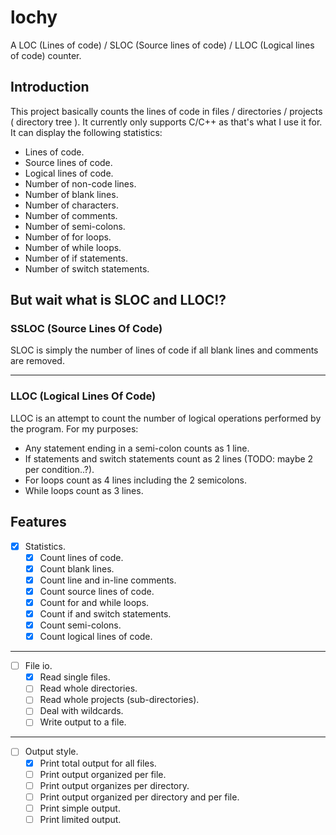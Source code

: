 # lochy
A LOC (Lines of code) / SLOC (Source lines of code) / LLOC (Logical lines of code) counter.

## Introduction
This project basically counts the lines of code in files / directories / projects ( directory tree ). It currently only supports C/C++ as that's what I use it for.
It can display the following statistics:
- Lines of code.
- Source lines of code.
- Logical lines of code.
- Number of non-code lines.
- Number of blank lines.
- Number of characters.
- Number of comments.
- Number of semi-colons.
- Number of for loops.
- Number of while loops.
- Number of if statements.
- Number of switch statements.

## But wait what is SLOC and LLOC!?
### SSLOC (Source Lines Of Code)
SLOC is simply the number of lines of code if all blank lines and comments are removed.

---
### LLOC (Logical Lines Of Code)
LLOC is an attempt to count the number of logical operations performed by the program.
For my purposes:
- Any statement ending in a semi-colon counts as 1 line.
- If statements and switch statements count as 2 lines (TODO: maybe 2 per condition..?).
- For loops count as 4 lines including the 2 semicolons.
- While loops count as 3 lines.

## Features
- [x] Statistics.
  - [x] Count lines of code.
  - [x] Count blank lines.
  - [x] Count line and in-line comments.
  - [x] Count source lines of code.
  - [x] Count for and while loops.
  - [x] Count if and switch statements.
  - [x] Count semi-colons.
  - [x] Count logical lines of code.
---
- [ ] File io.
  - [x] Read single files.
  - [ ] Read whole directories.
  - [ ] Read whole projects (sub-directories).
  - [ ] Deal with wildcards.
  - [ ] Write output to a file.
---
- [ ] Output style.
  - [x] Print total output for all files.
  - [ ] Print output organized per file.
  - [ ] Print output organizes per directory.
  - [ ] Print output organized per directory and per file.
  - [ ] Print simple output.
  - [ ] Print limited output.